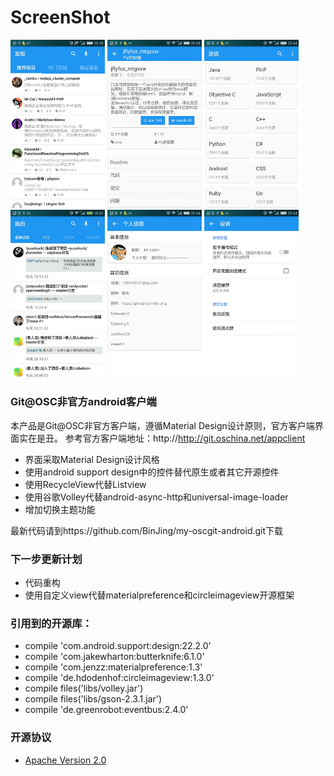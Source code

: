 # ScreenShot
<img src="./screenshot/Screenshot_1.jpeg" width="30%" height="30%">
<img src="./screenshot/Screenshot_2.jpeg" width="30%" height="30%">
<img src="./screenshot/Screenshot_3.jpeg" width="30%" height="30%">
<img src="./screenshot/Screenshot_4.jpeg" width="30%" height="30%">
<img src="./screenshot/Screenshot_5.jpeg" width="30%" height="30%">
<img src="./screenshot/Screenshot_6.jpeg" width="30%" height="30%">
 
### Git@OSC非官方android客户端
本产品是Git@OSC非官方客户端，遵循Material Design设计原则，官方客户端界面实在是丑。
参考官方客户端地址：http://http://git.oschina.net/appclient
- 界面采取Material Design设计风格
- 使用android support design中的控件替代原生或者其它开源控件
- 使用RecycleView代替Listview
- 使用谷歌Volley代替android-async-http和universal-image-loader
- 增加切换主题功能

最新代码请到https://github.com/BinJing/my-oscgit-android.git下载

### 下一步更新计划
- 代码重构
- 使用自定义view代替materialpreference和circleimageview开源框架

### 引用到的开源库：
- compile 'com.android.support:design:22.2.0'
- compile 'com.jakewharton:butterknife:6.1.0'
- compile 'com.jenzz:materialpreference:1.3'
- compile 'de.hdodenhof:circleimageview:1.3.0'
- compile files('libs/volley.jar')
- compile files('libs/gson-2.3.1.jar')
- compile 'de.greenrobot:eventbus:2.4.0'

### 开源协议
- [Apache Version 2.0](http://www.apache.org/licenses/LICENSE-2.0.html)
